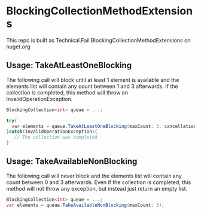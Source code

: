 # BlockingCollectionMethodExtensions

This repo is built as Technical.Fail.BlockingCollectionMethodExtensions on nuget.org

## Usage: TakeAtLeastOneBlocking

The following call will block until at least 1 element is available and the elements list will contain any count between 1 and 3 afterwards.
If the collection is completed, this method will throw an InvalidOperationException.

```cs
BlockingCollection<int> queue = ...;

try{
  var elements = queue.TakeAtLeastOneBlocking(maxCount: 3, cancellationToken: new CancellationTokenSource().Token);
}catch(InvalidOperationException){
   // The collection was completed
}
```

## Usage: TakeAvailableNonBlocking

The following call will never block and the elements list will contain any count between 0 and 3 afterwards.
Even if the collection is completed, this method will not throw any exception, but instead just return an empty list.

```cs
BlockingCollection<int> queue = ...;
var elements = queue.TakeAvailableNonBlocking(maxCount: 3);
```
